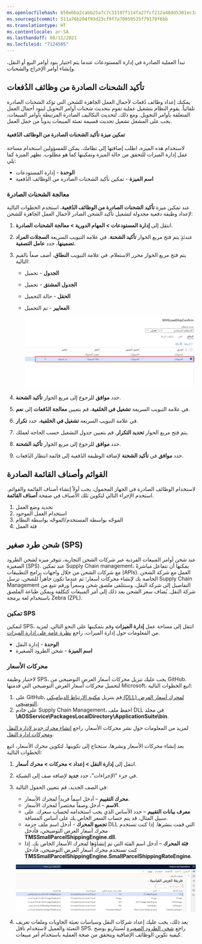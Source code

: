```yaml
---
ms.openlocfilehash: 650ebba2cabb25a7c7c33107f114fa27fcf212a48dd5301ec3a41c6542589d46
ms.sourcegitcommit: 511a76b204f93d23cf9f7a70059525f79170f6bb
ms.translationtype: HT
ms.contentlocale: ar-SA
ms.lasthandoff: 08/11/2021
ms.locfileid: "7124505"
---
```

تبدأ العملية الصادرة في إدارة المستودعات عندما يتم اختيار بنود أوامر البيع أو النقل، وإنشاء أوامر الإخراج والشحنات.


## <a name="confirm-outbound-shipments-from-batch-jobs"></a>تأكيد الشحنات الصادرة من وظائف الدُفعات
يمكنك إعداد وظائف دُفعات لأحمال العمل الجاهزة للشحن التي تؤكد الشحنات الصادرة تلقائياً. يقوم النظام بتشغيل عملية تقوم بتحديث شحنات أوامر التحويل لبنود أحمال العمل المتعلقة بأوامر التحويل. ومع ذلك، لتحديث التكاليف الصادرة المرتبطة بأوامر المبيعات، يجب على المشغل تشغيل تحديث قسيمة تعبئة المبيعات يدوياً من حمل العمل.

#### <a name="enable-the-confirm-outbound-shipments-from-batch-jobs-feature"></a>تمكين ميزة تأكيد الشحنات الصادرة من الوظائف الدُفعية
لاستخدام هذه الميزة، اطلب إضافتها إلى نظامك. يمكن للمسؤولين استخدام مساحة عمل إدارة الميزات للتحقق من حالة الميزة وتمكينها كما هو مطلوب. تظهر الميزة كما يلي:

- **الوحدة** - إدارة المستودعات
- **اسم الميزة** - تمكين تأكيد الشحنات الصادرة من الوظائف الدُفعية

### <a name="process-outbound-shipments"></a>معالجة الشحنات الصادرة
عند تمكين ميزة **تأكيد الشحنات الصادرة من الوظائف الدُفعية‬**، استخدم الخطوات التالية لإعداد وظيفة دفعية مجدولة لتشغيل تأكيد الشحن الصادر لأحمال العمل الجاهزة للشحن:

1.  انتقل إلى **إدارة المستودعات > المهام الدورية > معالجة الشحنات الصادرة**.
2.  عندئذٍ يتم فتح مربع الحوار **تأكيد الشحنة**. في علامة التبويب السريعة **السجلات المراد تضمينها**، حدد **عامل التصفية**.
3.  يتم فتح مربع الحوار محرر الاستعلام. في علامة التبويب **النطاق**، أضف صفاً بالقيم التالية:
    - **الجدول** - تحميل
    - **الجدول المشتق** - تحميل
    - **الحقل** - حالة التحميل
    - **المعايير** - تم التحميل

      ![لقطة شاشة لمحرر الاستعلام حيث يتم تمييز حقل أحمال العمل.](../media/shipment-batch-job-ss.png)

4.  حدد **موافق** للرجوع إلى مربع الحوار **تأكيد الشحنة**.
5.  في علامة التبويب السريعة **تشغيل في الخلفية**، قم بتعيين **معالجة الدُفعات‬** إلى **نعم**.
6.  في علامة التبويب السريعة **تشغيل في الخلفية**، حدد **تكرار**.
7.  يتم فتح مربع الحوار **تحديد التكرار**. قم بتعيين جدول التشغيل حسب الحاجة لعملك.
8.  حدد **موافق** للرجوع إلى مربع الحوار **تأكيد الشحنة**.
9.  حدد **موافق** في **تأكيد الشحنة** لإضافة الوظيفة الدُفعية إلى قائمة انتظار الدُفعات.


## <a name="outbound-menu-items-and-menus"></a>القوائم وأصناف القائمة الصادرة

لاستخدام الوظائف الصادرة في الجهاز المحمول، يجب أولاً إنشاء أصناف القائمة والقوائم. استخدم الإجراء التالي لتكوين تلك الأصناف في صفحة **أصناف القائمة**.

1. تحديد وضع العمل
1. استخدام العمل الموجود
1. الموجّه بواسطة المستخدم/الموجّه بواسطة النظام
1. فئة العمل

## <a name="small-parcel-shipping-sps"></a>شحن طرد صغير (SPS)
عند شحن أوامر المبيعات الفردية عبر شركات الشحن التجارية، تتوفر ميزة لشحن الطرود الصغيرة (SPS). عند تمكين Supply Chain management، يمكنها أن تتفاعل مباشرةً مع شركات الشحن من خلال واجهات برامج التطبيقات (APIs). العمل مع شركة الشحن الخاصة بك لإنشاء محركات أسعار؛ ثم عندما تكون جاهزاً للشحن، ترسل Supply Chain Management التفاصيل إلى شركة النقل، وستتلقى ملصق شحن وسعراً ورقم تتبع من شركة النقل. يُضاف سعر الشحن بعد ذلك إلى أمر المبيعات كتكلفة ويمكن طباعة الملصق باستخدام لغة برمجة Zebra ‏(ZPL).

### <a name="enable-sps"></a>تمكين SPS
لتمكين SPS، انتقل إلى مساحة عمل **إدارة الميزات** وقم بتمكينها على النحو التالي. لمزيد من المعلومات حول إدارة الميزات، راجع [نظرة عامة على إدارة الميزات](/dynamics365/fin-ops-core/fin-ops/get-started/feature-management/feature-management-overview/?azure-portal=true).
- **الوحدة** - إدارة النقل
- **اسم الميزة** - شحن الطرود الصغيرة

### <a name="rate-engines"></a>محركات الأسعار
لاختبار وظيفة SPS، يجب عليك تنزيل محركات أسعار العرض التوضيحي من GitHub. لتحميل محركات أسعار العرض التوضيحي التي قدمتها Microsoft، اتبع الخطوات التالية:

1.  على GitHub، قم بتنزيل [مكتبة الارتباط الديناميكي (DLL) لمحرك أسعار العرض التوضيحي](https://github.com/microsoft/Dynamics-365-FastTrack-Implementation-Assets/tree/master/SCM/SPS/?azure-portal=true).
2.  على خادم Supply Chain Management، احفظ ملف DLL في مجلد **\AOSService\PackagesLocalDirectory\ApplicationSuite\bin**.

لمزيد من المعلومات حول نشر محركات الأسعار، راجع [إنشاء محرك جديد لإدارة النقل](/dynamics365/supply-chain/transportation/create-new-transportation-management-engine/?azure-portal=true) و[محركات إدارة النقل](/dynamicsax-2012/appuser-itpro/set-up-transportation-management-engines/?azure-portal=true).

بعد إنشاء محركات الأسعار ونشرها، ستحتاج إلى تكوينها. لتكوين محرك الأسعار، اتبع الخطوات التالية:

1.  انتقل إلى **إدارة النقل > إعداد > محركات > محرك أسعار**.
2.  في جزء "الإجراءات"، حدد **جديد** لإضافة صف إلى الشبكة.
3.  في الصف الجديد، قم بتعيين الحقول التالية:
    - **محرك التقييم** – أدخل اسماً فريداً لمحرك الأسعار.
    - **الاسم** – أدخل وصفاً مختصراً لمحرك الأسعار. 
    - **معرف بيانات التقييم** – حدد الأساس الذي يجب استخدامه لحساب سعرك. على سبيل المثال، قد يتم حساب السعر الخاص بك على أساس المسافة. 
    - **تجميع المحرك** - أدخل اسم ملف حزمة DLL التي قمت بنشرها. إذا كنت تستخدم محرك أسعار العرض التوضيحي، فأدخل **TMSSmallParcelShippingEngine.dll**.
    - **فئة المحرك** – أدخل اسم الفئة التي تم إنشاؤها لمحرك الأسعار الخاص بك. إذا كنت تستخدم محرك أسعار العرض التوضيحي، فأدخل **TMSSmallParcelShippingEngine.SmallParcelShippingRateEngine**.

    [ ![لقطة شاش لصفحة محركات الأسعار.](../media/rate-engines-ss.png) ](../media/rate-engines-ss.png#lightbox)
 
4. بعد ذلك، يجب عليك إعداد شركات النقل وسياسات تعبئة الحاويات وملفات تعريف التعبئة والعميل لاستخدام ناقل SPS. راجع [شحن الطرود الصغيرة](/dynamics365/supply-chain/warehousing/small-parcel-shipping/?azure-portal=true) لسيناريو يوضح كيفية تكوين الوظائف الإضافية ويتحقق من صحة العملية باستخدام أمر مبيعات.

